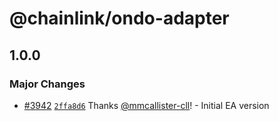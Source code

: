 # @chainlink/ondo-adapter

## 1.0.0

### Major Changes

- [#3942](https://github.com/smartcontractkit/external-adapters-js/pull/3942) [`2ffa8d6`](https://github.com/smartcontractkit/external-adapters-js/commit/2ffa8d6645be9b49a6285f6c53b9792947a9cc47) Thanks [@mmcallister-cll](https://github.com/mmcallister-cll)! - Initial EA version
